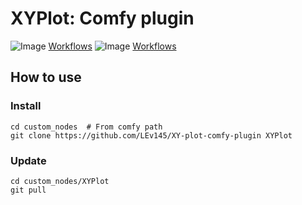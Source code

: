 # XYPlot: Comfy plugin


![Image](.workflows/preview_mini.png)
[Workflows](./workflows/xy_plot_mini.json)
![Image](.workflows/preview_base.png)
[Workflows](./workflows/xy_plot_base.json)


## How to use

### Install

```
cd custom_nodes  # From comfy path
git clone https://github.com/LEv145/XY-plot-comfy-plugin XYPlot
```
### Update

```
cd custom_nodes/XYPlot
git pull
```
